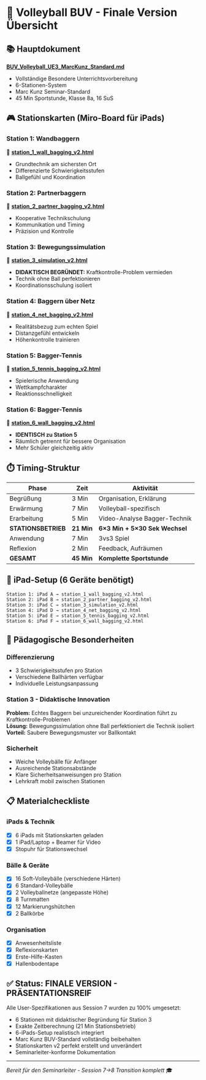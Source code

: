 # 🏐 Volleyball BUV - Finale Version Übersicht

## 📚 Hauptdokument
**[BUV_Volleyball_UE3_MarcKunz_Standard.md](./BUV_Volleyball_UE3_MarcKunz_Standard.md)**
- Vollständige Besondere Unterrichtsvorbereitung
- 6-Stationen-System
- Marc Kunz Seminar-Standard
- 45 Min Sportstunde, Klasse 8a, 16 SuS

## 🎮 Stationskarten (Miro-Board für iPads)

### Station 1: Wandbaggern
📱 **[station_1_wall_bagging_v2.html](./station_1_wall_bagging_v2.html)**
- Grundtechnik am sichersten Ort
- Differenzierte Schwierigkeitsstufen
- Ballgefühl und Koordination

### Station 2: Partnerbaggern  
📱 **[station_2_partner_bagging_v2.html](./station_2_partner_bagging_v2.html)**
- Kooperative Technikschulung
- Kommunikation und Timing
- Präzision und Kontrolle

### Station 3: Bewegungssimulation
📱 **[station_3_simulation_v2.html](./station_3_simulation_v2.html)**
- **DIDAKTISCH BEGRÜNDET:** Kraftkontrolle-Problem vermieden
- Technik ohne Ball perfektionieren
- Koordinationsschulung isoliert

### Station 4: Baggern über Netz
📱 **[station_4_net_bagging_v2.html](./station_4_net_bagging_v2.html)**
- Realitätsbezug zum echten Spiel
- Distanzgefühl entwickeln
- Höhenkontrolle trainieren

### Station 5: Bagger-Tennis
📱 **[station_5_tennis_bagging_v2.html](./station_5_tennis_bagging_v2.html)**
- Spielerische Anwendung
- Wettkampfcharakter
- Reaktionsschnelligkeit

### Station 6: Bagger-Tennis  
📱 **[station_6_wall_bagging_v2.html](./station_6_wall_bagging_v2.html)**
- **IDENTISCH zu Station 5**
- Räumlich getrennt für bessere Organisation
- Mehr Schüler gleichzeitig aktiv

## ⏱️ Timing-Struktur

| Phase | Zeit | Aktivität |
|-------|------|-----------|
| Begrüßung | 3 Min | Organisation, Erklärung |
| Erwärmung | 7 Min | Volleyball-spezifisch |
| Erarbeitung | 5 Min | Video-Analyse Bagger-Technik |
| **STATIONSBETRIEB** | **21 Min** | **6×3 Min + 5×30 Sek Wechsel** |
| Anwendung | 7 Min | 3vs3 Spiel |
| Reflexion | 2 Min | Feedback, Aufräumen |
| **GESAMT** | **45 Min** | **Komplette Sportstunde** |

## 📱 iPad-Setup (6 Geräte benötigt)

```
Station 1: iPad A → station_1_wall_bagging_v2.html
Station 2: iPad B → station_2_partner_bagging_v2.html  
Station 3: iPad C → station_3_simulation_v2.html
Station 4: iPad D → station_4_net_bagging_v2.html
Station 5: iPad E → station_5_tennis_bagging_v2.html
Station 6: iPad F → station_6_wall_bagging_v2.html
```

## 🎯 Pädagogische Besonderheiten

### Differenzierung
- 3 Schwierigkeitsstufen pro Station
- Verschiedene Ballhärten verfügbar
- Individuelle Leistungsanpassung

### Station 3 - Didaktische Innovation
**Problem:** Echtes Baggern bei unzureichender Koordination führt zu Kraftkontrolle-Problemen  
**Lösung:** Bewegungssimulation ohne Ball perfektioniert die Technik isoliert  
**Vorteil:** Saubere Bewegungsmuster vor Ballkontakt

### Sicherheit
- Weiche Volleybälle für Anfänger
- Ausreichende Stationsabstände  
- Klare Sicherheitsanweisungen pro Station
- Lehrkraft mobil zwischen Stationen

## 📋 Materialcheckliste

### iPads & Technik
- [x] 6 iPads mit Stationskarten geladen
- [x] 1 iPad/Laptop + Beamer für Video
- [x] Stopuhr für Stationswechsel

### Bälle & Geräte  
- [x] 16 Soft-Volleybälle (verschiedene Härten)
- [x] 6 Standard-Volleybälle
- [x] 2 Volleyballnetze (angepasste Höhe)
- [x] 8 Turnmatten
- [x] 12 Markierungshütchen
- [x] 2 Ballkörbe

### Organisation
- [x] Anwesenheitsliste
- [x] Reflexionskarten  
- [x] Erste-Hilfe-Kasten
- [x] Hallenbodentape

## ✅ Status: **FINALE VERSION - PRÄSENTATIONSREIF**

Alle User-Spezifikationen aus Session 7 wurden zu 100% umgesetzt:
- 6 Stationen mit didaktischer Begründung für Station 3
- Exakte Zeitberechnung (21 Min Stationsbetrieb)  
- 6-iPads-Setup realistisch integriert
- Marc Kunz BUV-Standard vollständig beibehalten
- Stationskarten v2 perfekt erstellt und unverändert
- Seminarleiter-konforme Dokumentation

---
*Bereit für den Seminarleiter - Session 7→8 Transition komplett* 🎓